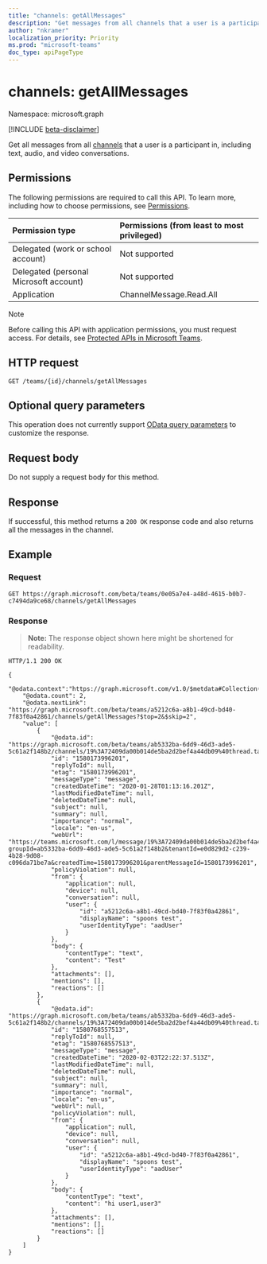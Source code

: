 ```yaml
---
title: "channels: getAllMessages"
description: "Get messages from all channels that a user is a participant in."
author: "nkramer"
localization_priority: Priority
ms.prod: "microsoft-teams"
doc_type: apiPageType
---
```


# channels: getAllMessages

Namespace: microsoft.graph

[!INCLUDE [beta-disclaimer](../../includes/beta-disclaimer.md)]

Get all messages from all [channels](../resources/channel.md) that a user is a participant in, including text, audio, and video conversations.

## Permissions

The following permissions are required to call this API. To learn more, including how to choose permissions, see [Permissions](/graph/permissions-reference).

|Permission type      | Permissions (from least to most privileged)              |
|:--------------------|:---------------------------------------------------------|
|Delegated (work or school account) | Not supported |
|Delegated (personal Microsoft account) | Not supported |
|Application | ChannelMessage.Read.All |

> [!NOTE]
> Before calling this API with application permissions, you must request access. For details, see [Protected APIs in Microsoft Teams](/graph/teams-protected-apis).

## HTTP request

<!-- { "blockType": "ignored" } -->
```http
GET /teams/{id}/channels/getAllMessages
```

## Optional query parameters

This operation does not currently support [OData query parameters](/graph/query-parameters) to customize the response.

## Request body

Do not supply a request body for this method.

## Response

If successful, this method returns a `200 OK` response code and also returns all the messages in the channel.

## Example

### Request

```msgraph-interactive
GET https://graph.microsoft.com/beta/teams/0e05a7e4-a48d-4615-b0b7-c7494da9ce68/channels/getAllMessages
```

### Response

>**Note:** The response object shown here might be shortened for readability. 
<!-- {
  "blockType": "response",
  "truncated": true,
  "@odata.type": "microsoft.graph.chatMessage"
} -->
```http
HTTP/1.1 200 OK

{
    "@odata.context":"https://graph.microsoft.com/v1.0/$metdata#Collection(chatMessage)"
    "@odata.count": 2,
    "@odata.nextLink": "https://graph.microsoft.com/beta/teams/a5212c6a-a8b1-49cd-bd40-7f83f0a42861/channels/getAllMessages?$top=2&$skip=2",
    "value": [
        {
            "@odata.id": "https://graph.microsoft.com/beta/teams/ab5332ba-6dd9-46d3-ade5-5c61a2f148b2/channels/19%3A72409da00b014de5ba2d2bef4a44db09%40thread.tacv2/messages/1580173996201",
            "id": "1580173996201",
            "replyToId": null,
            "etag": "1580173996201",
            "messageType": "message",
            "createdDateTime": "2020-01-28T01:13:16.201Z",
            "lastModifiedDateTime": null,
            "deletedDateTime": null,
            "subject": null,
            "summary": null,
            "importance": "normal",
            "locale": "en-us",
            "webUrl": "https://teams.microsoft.com/l/message/19%3A72409da00b014de5ba2d2bef4a44db09%40thread.tacv2/1580173996201?groupId=ab5332ba-6dd9-46d3-ade5-5c61a2f148b2&tenantId=e0d829d2-c239-4b28-9d08-c096da71be7a&createdTime=1580173996201&parentMessageId=1580173996201",
            "policyViolation": null,
            "from": {
                "application": null,
                "device": null,
                "conversation": null,
                "user": {
                    "id": "a5212c6a-a8b1-49cd-bd40-7f83f0a42861",
                    "displayName": "spoons test",
                    "userIdentityType": "aadUser"
                }
            },
            "body": {
                "contentType": "text",
                "content": "Test"
            },
            "attachments": [],
            "mentions": [],
            "reactions": []
        },
		{
            "@odata.id": "https://graph.microsoft.com/beta/teams/ab5332ba-6dd9-46d3-ade5-5c61a2f148b2/channels/19%3A72409da00b014de5ba2d2bef4a44db09%40thread.tacv2/messages/1580768557513",
            "id": "1580768557513",
            "replyToId": null,
            "etag": "1580768557513",
            "messageType": "message",
            "createdDateTime": "2020-02-03T22:22:37.513Z",
            "lastModifiedDateTime": null,
            "deletedDateTime": null,
            "subject": null,
            "summary": null,
            "importance": "normal",
            "locale": "en-us",
            "webUrl": null,
            "policyViolation": null,
            "from": {
                "application": null,
                "device": null,
                "conversation": null,
                "user": {
                    "id": "a5212c6a-a8b1-49cd-bd40-7f83f0a42861",
                    "displayName": "spoons test",
                    "userIdentityType": "aadUser"
                }
            },
            "body": {
                "contentType": "text",
                "content": "hi user1,user3"
            },
            "attachments": [],
            "mentions": [],
            "reactions": []
        }
    ]
}
```
